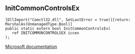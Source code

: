 ## InitCommonControlsEx

```
[DllImport("Comctl32.dll", SetLastError = true)][return: MarshalAs(UnmanagedType.Bool)]
public static extern bool InitCommonControlsEx(
   ref INITCOMMONCONTROLSEX iccex
);
```

[Microsoft documentation](https://docs.microsoft.com/en-us/windows/win32/api/commctrl/nf-commctrl-initcommoncontrolsex)
